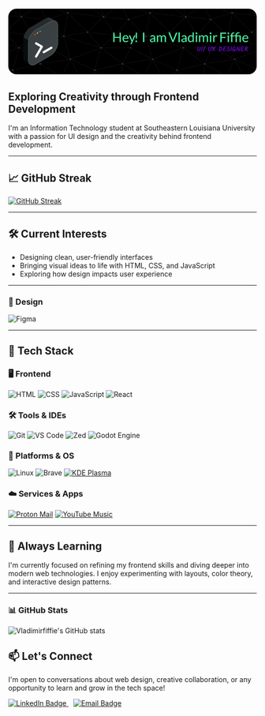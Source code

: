 ![Header](./github-header-image.png)

## **Exploring Creativity through Frontend Development**  
I'm an Information Technology student at Southeastern Louisiana University with a passion for UI design and the creativity behind frontend development.

---

## 📈 GitHub Streak
[![GitHub Streak](https://streak-stats.demolab.com?user=vladimirfiffie&theme=dark&hide_border=true&short_numbers=true&mode=weekly)](https://git.io/streak-stats)

---

## 🛠️ **Current Interests**
- Designing clean, user-friendly interfaces  
- Bringing visual ideas to life with HTML, CSS, and JavaScript  
- Exploring how design impacts user experience

---

### 🎨 Design
![Figma](https://img.shields.io/badge/Figma-0ACF83?style=for-the-badge&logo=figma&logoColor=white)

---

## 🧰 Tech Stack

### 🖥️ Frontend
![HTML](https://img.shields.io/badge/HTML-E44D26?style=for-the-badge&logo=html5&logoColor=white)
![CSS](https://img.shields.io/badge/CSS-264DE4?style=for-the-badge&logo=css3&logoColor=white)
![JavaScript](https://img.shields.io/badge/JavaScript-F0DB4F?style=for-the-badge&logo=javascript&logoColor=black)
![React](https://img.shields.io/badge/React-20232A?style=for-the-badge&logo=react&logoColor=61DAFB)

### 🛠️ Tools & IDEs
![Git](https://img.shields.io/badge/Git-F1502F?style=for-the-badge&logo=git&logoColor=white)
![VS Code](https://img.shields.io/badge/VS%20Code-007ACC?style=for-the-badge&logo=visual-studio-code&logoColor=white)
![Zed](https://img.shields.io/badge/Zed-1A1A1A?style=for-the-badge&logo=readthedocs&logoColor=white)
![Godot Engine](https://img.shields.io/badge/Godot-%23FFFFFF.svg?style=for-the-badge&logo=godot-engine)

### 🧩 Platforms & OS
![Linux](https://img.shields.io/badge/Linux-FCC624?style=for-the-badge&logo=linux&logoColor=black)
![Brave](https://img.shields.io/badge/Brave-FB542B?style=for-the-badge&logo=brave&logoColor=white)
[![KDE Plasma](https://img.shields.io/badge/KDE%20Plasma-1D99F3?style=for-the-badge&logo=kdeplasma&logoColor=fff)](#)

### ☁️ Services & Apps
[![Proton Mail](https://img.shields.io/badge/Proton%20Mail-6D4AFF?style=for-the-badge&logo=protonmail&logoColor=fff)](#)
[![YouTube Music](https://img.shields.io/badge/YouTube_Music-FF0000?style=for-the-badge&logo=youtube-music&logoColor=white)](#)

---

## 🌱 **Always Learning**
I'm currently focused on refining my frontend skills and diving deeper into modern web technologies. I enjoy experimenting with layouts, color theory, and interactive design patterns.

---

### 📊 GitHub Stats
![Vladimirfiffie's GitHub stats](https://github-readme-stats.vercel.app/api?username=vladimirfiffie&show_icons=true&theme=tokyonight)

## 📫 **Let's Connect**
I'm open to conversations about web design, creative collaboration, or any opportunity to learn and grow in the tech space!

<p>
  <a href="https://linkedin.com/in/vladimir-fiffie" style="margin-right: 10px;">
    <img src="https://img.shields.io/badge/LinkedIn-0077B5?style=for-the-badge&logo=linkedin&logoColor=white" alt="LinkedIn Badge"/>
  </a>
  <a href="mailto:vladimir.fiffiejr@proton.me">
    <img src="https://img.shields.io/badge/Email-D14836?style=for-the-badge&logo=gmail&logoColor=white" alt="Email Badge"/>
  </a>
</p>

